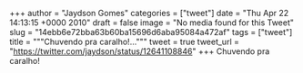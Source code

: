
+++
author = "Jaydson Gomes"
categories = ["tweet"]
date = "Thu Apr 22 14:13:15 +0000 2010"
draft = false
image = "No media found for this Tweet"
slug = "14ebb6e72bba63b60ba15696d6aba95084a472af"
tags = ["tweet"]
title = """Chuvendo pra caralho!..."""
tweet = true
tweet_url = "https://twitter.com/jaydson/status/12641108846"
+++
Chuvendo pra caralho!
